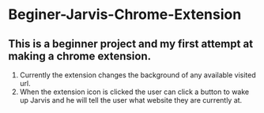# Beginer-Jarvis-Chrome-Extension
## This is a beginner project and my first attempt at making a chrome extension. 
1. Currently the extension changes the background of any available visited url. 
2. When the extension icon is clicked the user can click a button to wake up Jarvis and he will tell the user what website they are currently at.
